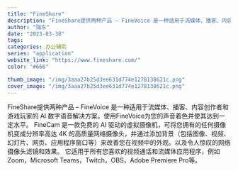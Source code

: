```yaml
---
title: "FineShare"
description: "FineShare提供两种产品 – FineVoice 是一种适用于流媒体、播客、内容创作者和游戏玩家的 AI 数字语音"
author: "瑞东"
date: "2023-03-30"
tags:
categories: 办公辅助
series: "application"
website_link: "https://www.fineshare.com/"
color: "#666"

thumb_image: "/img/3aaa27b25d3ee631d774e1278138621c.png"
cover_image: "/img/3aaa27b25d3ee631d774e1278138621c.png"
---
```


FineShare提供两种产品 – FineVoice 是一种适用于流媒体、播客、内容创作者和游戏玩家的 AI 数字语音解决方案。使用FineVoice为您的声音着色并使其达到一定水平。 FineCam 是一款免费的 AI 驱动的虚拟摄像机，可将您拥有的任何摄像机变成分辨率高达 4K 的高质量网络摄像头，并通过添加背景（包括图像、视频、幻灯片、网页、应用程序窗口等）来改善您在视频中的外观。以及令人惊叹的网络摄像头滤镜和效果。 它适用于所有您喜欢的视频通话和流媒体应用程序，例如Zoom，Microsoft Teams，Twitch，OBS，Adobe Premiere Pro等。